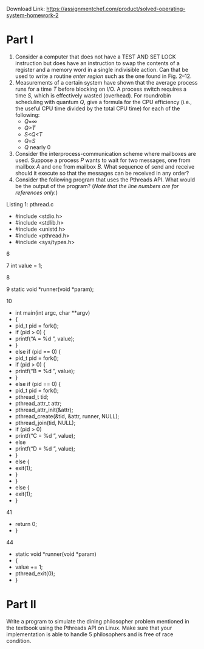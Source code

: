 Download Link: https://assignmentchef.com/product/solved-operating-system-homework-2
<br>
<h1>Part I</h1>

<ol>

 <li>Consider a computer that does not have a TEST AND SET LOCK instruction but does have an instruction to swap the contents of a register and a memory word in a single indivisible action. Can that be used to write a routine <em>enter region </em>such as the one found in Fig. 2–12.</li>

 <li>Measurements of a certain system have shown that the average process runs for a time <em>T </em>before blocking on I/O. A process switch requires a time <em>S</em>, which is effectively wasted (overhead). For roundrobin scheduling with quantum <em>Q</em>, give a formula for the CPU efficiency (i.e., the useful CPU time divided by the total CPU time) for each of the following:

  <ul>

   <li><em>Q</em>=∞</li>

   <li><em>Q&gt;T</em></li>

   <li><em>S&lt;Q&lt;T</em></li>

   <li><em>Q</em>=<em>S</em></li>

   <li><em>Q </em>nearly 0</li>

  </ul></li>

 <li> Consider the interprocess-communication scheme where mailboxes are used. Suppose a process <em>P </em>wants to wait for two messages, one from mailbox <em>A </em>and one from mailbox <em>B</em>. What sequence of send and receive should it execute so that the messages can be received in any order?</li>

 <li>Consider the following program that uses the Pthreads API. What would be the output of the program? (<em>Note that the line numbers are for references only.</em>)</li>

</ol>

Listing 1: pthread.c

<ul>

 <li>#include &lt;stdio.h&gt;</li>

 <li>#include &lt;stdlib.h&gt;</li>

 <li>#include &lt;unistd.h&gt;</li>

 <li>#include &lt;pthread.h&gt;</li>

 <li>#include &lt;sys/types.h&gt;</li>

</ul>

6

7 int value = 1;

8

9 static void *runner(void *param);

10

<ul>

 <li>int main(int argc, char **argv)</li>

 <li>{</li>

 <li>pid_t pid = fork();</li>

 <li>if (pid &gt; 0) {</li>

 <li>printf(“A = %d
”, value);</li>

 <li>}</li>

 <li>else if (pid == 0) {</li>

 <li>pid_t pid = fork();</li>

 <li>if (pid &gt; 0) {</li>

 <li>printf(“B = %d
”, value);</li>

 <li>}</li>

 <li>else if (pid == 0) {</li>

 <li>pid_t pid = fork();</li>

 <li>pthread_t tid;</li>

 <li>pthread_attr_t attr;</li>

 <li>pthread_attr_init(&amp;attr);</li>

 <li>pthread_create(&amp;tid, &amp;attr, runner, NULL);</li>

 <li>pthread_join(tid, NULL);</li>

 <li>if (pid &gt; 0)</li>

 <li>printf(“C = %d
”, value);</li>

 <li>else</li>

 <li>printf(“D = %d
”, value);</li>

 <li>}</li>

 <li>else {</li>

 <li>exit(1);</li>

 <li>}</li>

 <li>}</li>

 <li>else {</li>

 <li>exit(1);</li>

 <li>}</li>

</ul>

41

<ul>

 <li>return 0;</li>

 <li>}</li>

</ul>

44

<ul>

 <li>static void *runner(void *param)</li>

 <li>{</li>

 <li>value += 1;</li>

 <li>pthread_exit(0);</li>

 <li>}</li>

</ul>

<h1>Part II</h1>

Write a program to simulate the dining philosopher problem mentioned in the textbook using the Pthreads API on Linux. Make sure that your implementation is able to handle 5 philosophers and is free of race condition.